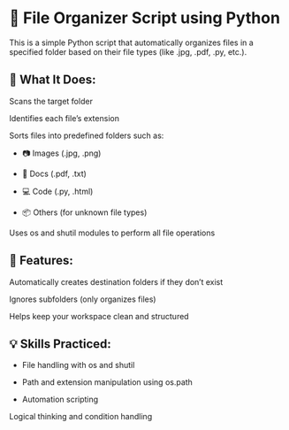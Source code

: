 # 📂 File Organizer Script using Python
This is a simple Python script that automatically organizes files in a specified folder based on their file types (like .jpg, .pdf, .py, etc.).

## 🔧 What It Does: ## 
Scans the target folder

Identifies each file’s extension

Sorts files into predefined folders such as:

- 📷 Images (.jpg, .png)

- 📄 Docs (.pdf, .txt)

- 💻 Code (.py, .html)

- 📦 Others (for unknown file types)

Uses os and shutil modules to perform all file operations

## 📌 Features: ##
Automatically creates destination folders if they don’t exist

Ignores subfolders (only organizes files)

Helps keep your workspace clean and structured

## 💡 Skills Practiced: ##
- File handling with os and shutil

- Path and extension manipulation using os.path

- Automation scripting

Logical thinking and condition handling
